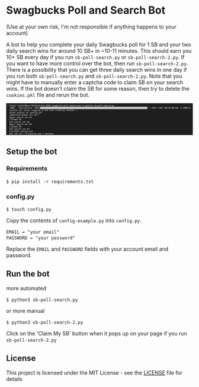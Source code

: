 # Swagbucks Poll and Search Bot

(Use at your own risk, I'm not responsible if anything happens to your account)

A bot to help you complete your daily Swagbucks poll for 1 SB and your two daily search wins for around 10 SB+ in ~10-11 minutes. This should earn you 10+ SB every day if you run `sb-poll-search.py` or `sb-poll-search-2.py`. If you want to have more control over the bot, then run `sb-poll-search-2.py`. There is a possibility that you can get three daily search wins in one day if you run both `sb-poll-search.py` and `sb-poll-search-2.py`. Note that you might have to manually enter a captcha code to claim SB on your search wins. If the bot doesn't claim the SB for some reason, then try to delete the `cookies.pkl` file and rerun the bot.

![Console output](images/console.png)

## Setup the bot

### Requirements

```
$ pip install -r requirements.txt
```

### config.py

```
$ touch config.py
```
Copy the contents of `config-example.py` into `config.py`. <br/>

```
EMAIL = "your email"
PASSWORD = "your password"
```

Replace the `EMAIL` and `PASSWORD` fields with your account email and password.


## Run the bot

more automated
```
$ python3 sb-poll-search.py
```

or more manual
```
$ python3 sb-poll-search-2.py
```

Click on the 'Claim My SB' button when it pops up on your page if you run `sb-poll-search-2.py`

## License

This project is licensed under the MIT License - see the [LICENSE](LICENSE) file for details